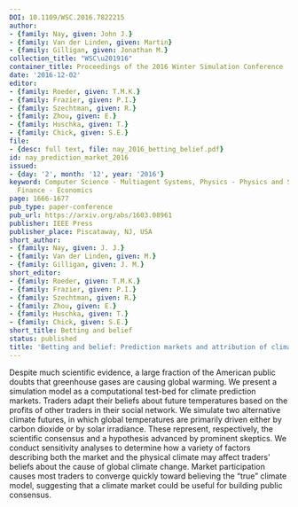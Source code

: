 ```yaml
---
DOI: 10.1109/WSC.2016.7822215
author:
- {family: Nay, given: John J.}
- {family: Van der Linden, given: Martin}
- {family: Gilligan, given: Jonathan M.}
collection_title: "WSC\u201916"
container_title: Proceedings of the 2016 Winter Simulation Conference
date: '2016-12-02'
editor:
- {family: Roeder, given: T.M.K.}
- {family: Frazier, given: P.I.}
- {family: Szechtman, given: R.}
- {family: Zhou, given: E.}
- {family: Huschka, given: T.}
- {family: Chick, given: S.E.}
file:
- {desc: full text, file: nay_2016_betting_belief.pdf}
id: nay_prediction_market_2016
issued:
- {day: '2', month: '12', year: '2016'}
keyword: Computer Science - Multiagent Systems, Physics - Physics and Society, Quantitative
  Finance - Economics
page: 1666-1677
pub_type: paper-conference
pub_url: https://arxiv.org/abs/1603.08961
publisher: IEEE Press
publisher_place: Piscataway, NJ, USA
short_author:
- {family: Nay, given: J. J.}
- {family: Van der Linden, given: M.}
- {family: Gilligan, given: J. M.}
short_editor:
- {family: Roeder, given: T.M.K.}
- {family: Frazier, given: P.I.}
- {family: Szechtman, given: R.}
- {family: Zhou, given: E.}
- {family: Huschka, given: T.}
- {family: Chick, given: S.E.}
short_title: Betting and belief
status: published
title: 'Betting and belief: Prediction markets and attribution of climate change'
---
```

Despite much scientific evidence, a large fraction of the American public doubts that greenhouse gases are causing global warming. We present a simulation model as a computational test-bed for climate prediction markets. Traders adapt their beliefs about future temperatures based on the profits of other traders in their social network. We simulate two alternative climate futures, in which global temperatures are primarily driven either by carbon dioxide or by solar irradiance. These represent, respectively, the scientific consensus and a hypothesis advanced by prominent skeptics. We conduct sensitivity analyses to determine how a variety of factors describing both the market and the physical climate may affect traders&#8217; beliefs about the cause of global climate change. Market participation causes most traders to converge quickly toward believing the &#8220;true&#8221; climate model, suggesting that a climate market could be useful for building public consensus.
